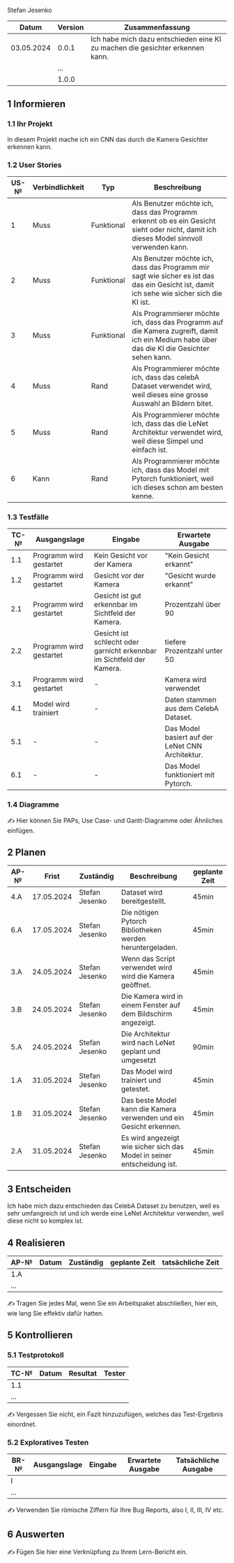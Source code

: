 Stefan Jesenko

| Datum | Version | Zusammenfassung                                              |
| ----- | ------- | ------------------------------------------------------------ |
|03.05.2024| 0.0.1   |Ich habe mich dazu entschieden eine KI zu machen die gesichter erkennen kann.|
|       | ...     |                                                              |
|       | 1.0.0   |                                                              |

## 1 Informieren

### 1.1 Ihr Projekt

In diesem Projekt mache ich ein CNN das durch die Kamera Gesichter erkennen kann.

### 1.2 User Stories

| US-№ | Verbindlichkeit | Typ  | Beschreibung                       |
| ---- | --------------- | ---- | ---------------------------------- |
| 1    |Muss|Funktional|Als Benutzer möchte ich, dass das Programm erkennt ob es ein Gesicht sieht oder nicht, damit ich dieses Model sinnvoll verwenden kann.|
| 2    |Muss|Funktional|Als Benutzer möchte ich, dass das Programm mir sagt wie sicher es ist das das ein Gesicht ist, damit ich sehe wie sicher sich die KI ist.|
| 3    |Muss|Funktional|Als Programmierer möchte ich, dass das Programm auf die Kamera zugreift, damit ich ein Medium habe über das die KI die Gesichter sehen kann.|
| 4    |Muss|Rand|Als Programmierer möchte ich, dass das celebA Dataset verwendet wird, weil dieses eine grosse Auswahl an Bildern bitet.|
| 5    |Muss|Rand|Als Programmierer möchte ich, dass das die LeNet Architektur verwendet wird, weil diese Simpel und einfach ist.|
| 6    |Kann|Rand|Als Programmierer möchte ich, dass das Model mit Pytorch funktioniert, weil ich dieses schon am besten kenne.|



### 1.3 Testfälle

| TC-№ | Ausgangslage | Eingabe | Erwartete Ausgabe |
| ---- | ------------ | ------- | ----------------- |
| 1.1  |Programm wird gestartet|Kein Gesicht vor der Kamera|"Kein Gesicht erkannt"|
| 1.2  |Programm wird gestartet|Gesicht vor der Kamera|"Gesicht wurde erkannt"|
| 2.1  |Programm wird gestartet|Gesicht ist gut erkennbar im Sichtfeld der Kamera.|Prozentzahl über 90|
| 2.2  |Programm wird gestartet|Gesicht ist schlecht oder garnicht erkennbar im Sichtfeld der Kamera.|tiefere Prozentzahl unter 50|
| 3.1  |Programm wird gestartet| - |Kamera wird verwendet|
| 4.1  |Model wird trainiert| - |Daten stammen aus dem CelebA Dataset.|
| 5.1  | - | - |Das Model basiert auf der LeNet CNN Architektur.|
| 6.1  | - | - |Das Model funktioniert mit Pytorch.|




### 1.4 Diagramme

✍️ Hier können Sie PAPs, Use Case- und Gantt-Diagramme oder Ähnliches einfügen.

## 2 Planen

| AP-№ | Frist | Zuständig | Beschreibung | geplante Zeit |
| ---- | ----- | --------- | ------------ | ------------- |
| 4.A  |17.05.2024|Stefan Jesenko|Dataset wird bereitgestellt.|45min|
| 6.A  |17.05.2024|Stefan Jesenko|Die nötigen Pytorch Bibliotheken werden heruntergeladen.|45min|
| 3.A  |24.05.2024|Stefan Jesenko|Wenn das Script verwendet wird wird die Kamera geöffnet.|45min|
| 3.B  |24.05.2024|Stefan Jesenko|Die Kamera wird in einem Fenster auf dem Bildschirm angezeigt.|45min|
| 5.A  |24.05.2024|Stefan Jesenko|Die Architektur wird nach LeNet geplant und umgesetzt|90min|
| 1.A  |31.05.2024|Stefan Jesenko|Das Model wird trainiert und getestet.|45min|
| 1.B  |31.05.2024|Stefan Jesenko|Das beste Model kann die Kamera verwenden und ein Gesicht erkennen.|45min|
| 2.A  |31.05.2024|Stefan Jesenko|Es wird angezeigt wie sicher sich das Model in seiner entscheidung ist.|45min|



## 3 Entscheiden

Ich habe mich dazu entschieden das CelebA Dataset zu benutzen, weil es sehr umfangreich ist und ich werde eine LeNet Architektur verwenden, weil diese nicht so komplex ist.

## 4 Realisieren

| AP-№ | Datum | Zuständig | geplante Zeit | tatsächliche Zeit |
| ---- | ----- | --------- | ------------- | ----------------- |
| 1.A  |       |           |               |                   |
| ...  |       |           |               |                   |

✍️ Tragen Sie jedes Mal, wenn Sie ein Arbeitspaket abschließen, hier ein, wie lang Sie effektiv dafür hatten.

## 5 Kontrollieren

### 5.1 Testprotokoll

| TC-№ | Datum | Resultat | Tester |
| ---- | ----- | -------- | ------ |
| 1.1  |       |          |        |
| ...  |       |          |        |

✍️ Vergessen Sie nicht, ein Fazit hinzuzufügen, welches das Test-Ergebnis einordnet.

### 5.2 Exploratives Testen

| BR-№ | Ausgangslage | Eingabe | Erwartete Ausgabe | Tatsächliche Ausgabe |
| ---- | ------------ | ------- | ----------------- | -------------------- |
| I    |              |         |                   |                      |
| ...  |              |         |                   |                      |

✍️ Verwenden Sie römische Ziffern für Ihre Bug Reports, also I, II, III, IV etc.

## 6 Auswerten

✍️ Fügen Sie hier eine Verknüpfung zu Ihrem Lern-Bericht ein.
